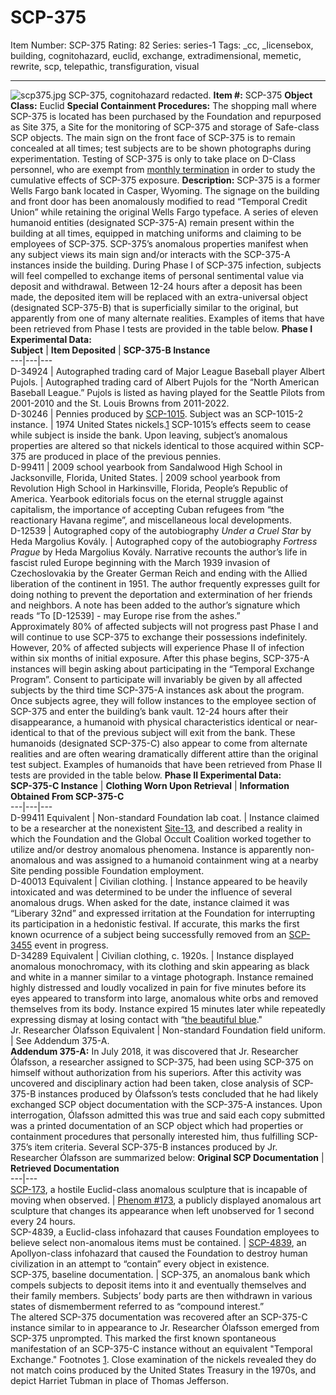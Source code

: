 # SCP-375
Item Number: SCP-375
Rating: 82
Series: series-1
Tags: _cc, _licensebox, building, cognitohazard, euclid, exchange, extradimensional, memetic, rewrite, scp, telepathic, transfiguration, visual

---

![scp375.jpg](https://scp-wiki.wdfiles.com/local--files/scp-375/scp375.jpg)
SCP-375, cognitohazard redacted.
**Item #:** SCP-375
**Object Class:** Euclid
**Special Containment Procedures:** The shopping mall where SCP-375 is located has been purchased by the Foundation and repurposed as Site 375, a Site for the monitoring of SCP-375 and storage of Safe-class SCP objects. The main sign on the front face of SCP-375 is to remain concealed at all times; test subjects are to be shown photographs during experimentation. Testing of SCP-375 is only to take place on D-Class personnel, who are exempt from [monthly termination](/scp-5865) in order to study the cumulative effects of SCP-375 exposure.
**Description:** SCP-375 is a former Wells Fargo bank located in Casper, Wyoming. The signage on the building and front door has been anomalously modified to read “Temporal Credit Union” while retaining the original Wells Fargo typeface. A series of eleven humanoid entities (designated SCP-375-A) remain present within the building at all times, equipped in matching uniforms and claiming to be employees of SCP-375.
SCP-375’s anomalous properties manifest when any subject views its main sign and/or interacts with the SCP-375-A instances inside the building. During Phase I of SCP-375 infection, subjects will feel compelled to exchange items of personal sentimental value via deposit and withdrawal. Between 12-24 hours after a deposit has been made, the deposited item will be replaced with an extra-universal object (designated SCP-375-B) that is superficially similar to the original, but apparently from one of many alternate realities. Examples of items that have been retrieved from Phase I tests are provided in the table below.
**Phase I Experimental Data:**  
**Subject** | **Item Deposited** | **SCP-375-B Instance**  
---|---|---  
D-34924 | Autographed trading card of Major League Baseball player Albert Pujols. | Autographed trading card of Albert Pujols for the “North American Baseball League.” Pujols is listed as having played for the Seattle Pilots from 2001-2010 and the St. Louis Browns from 2011-2022.  
D-30246 | Pennies produced by [SCP-1015](/scp-1015). Subject was an SCP-1015-2 instance. | 1974 United States nickels.[1](javascript:;) SCP-1015’s effects seem to cease while subject is inside the bank. Upon leaving, subject’s anomalous properties are altered so that nickels identical to those acquired within SCP-375 are produced in place of the previous pennies.  
D-99411 | 2009 school yearbook from Sandalwood High School in Jacksonville, Florida, United States. | 2009 school yearbook from Revolution High School in Harkinsville, Florida, People’s Republic of America. Yearbook editorials focus on the eternal struggle against capitalism, the importance of accepting Cuban refugees from “the reactionary Havana regime”, and miscellaneous local developments.  
D-12539 | Autographed copy of the autobiography _Under a Cruel Star_ by Heda Margolius Kovály. | Autographed copy of the autobiography _Fortress Prague_ by Heda Margolius Kovály. Narrative recounts the author’s life in fascist ruled Europe beginning with the March 1939 invasion of Czechoslovakia by the Greater German Reich and ending with the Allied liberation of the continent in 1951. The author frequently expresses guilt for doing nothing to prevent the deportation and extermination of her friends and neighbors. A note has been added to the author’s signature which reads “To [D-12539] - may Europe rise from the ashes.”  
Approximately 80% of affected subjects will not progress past Phase I and will continue to use SCP-375 to exchange their possessions indefinitely. However, 20% of affected subjects will experience Phase II of infection within six months of initial exposure. After this phase begins, SCP-375-A instances will begin asking about participating in the “Temporal Exchange Program”. Consent to participate will invariably be given by all affected subjects by the third time SCP-375-A instances ask about the program. Once subjects agree, they will follow instances to the employee section of SCP-375 and enter the building’s bank vault.
12-24 hours after their disappearance, a humanoid with physical characteristics identical or near-identical to that of the previous subject will exit from the bank. These humanoids (designated SCP-375-C) also appear to come from alternate realities and are often wearing dramatically different attire than the original test subject. Examples of humanoids that have been retrieved from Phase II tests are provided in the table below.
**Phase II Experimental Data:**  
**SCP-375-C Instance** | **Clothing Worn Upon Retrieval** | **Information Obtained From SCP-375-C**  
---|---|---  
D-99411 Equivalent | Non-standard Foundation lab coat. | Instance claimed to be a researcher at the nonexistent [Site-13](/scp-1730), and described a reality in which the Foundation and the Global Occult Coalition worked together to utilize and/or destroy anomalous phenomena. Instance is apparently non-anomalous and was assigned to a humanoid containment wing at a nearby Site pending possible Foundation employment.  
D-40013 Equivalent | Civilian clothing. | Instance appeared to be heavily intoxicated and was determined to be under the influence of several anomalous drugs. When asked for the date, instance claimed it was “Liberary 32nd” and expressed irritation at the Foundation for interrupting its participation in a hedonistic festival. If accurate, this marks the first known ocurrence of a subject being successfully removed from an [SCP-3455](/scp-3455) event in progress.  
D-34289 Equivalent | Civilian clothing, c. 1920s. | Instance displayed anomalous monochromacy, with its clothing and skin appearing as black and white in a manner similar to a vintage photograph. Instance remained highly distressed and loudly vocalized in pain for five minutes before its eyes appeared to transform into large, anomalous white orbs and removed themselves from its body. Instance expired 15 minutes later while repeatedly expressing dismay at losing contact with “[the beautiful blue](/scp-3605)."  
Jr. Researcher Ólafsson Equivalent | Non-standard Foundation field uniform. | See Addendum 375-A.  
**Addendum 375-A:** In July 2018, it was discovered that Jr. Researcher Ólafsson, a researcher assigned to SCP-375, had been using SCP-375 on himself without authorization from his superiors. After this activity was uncovered and disciplinary action had been taken, close analysis of SCP-375-B instances produced by Ólafsson’s tests concluded that he had likely exchanged SCP object documentation with the SCP-375-A instances. Upon interrogation, Ólafsson admitted this was true and said each copy submitted was a printed documentation of an SCP object which had properties or containment procedures that personally interested him, thus fulfilling SCP-375’s item criteria. Several SCP-375-B instances produced by Jr. Researcher Ólafsson are summarized below:
**Original SCP Documentation** | **Retrieved Documentation**  
---|---  
[SCP-173](/scp-173), a hostile Euclid-class anomalous sculpture that is incapable of moving when observed. | [Phenom #173](http://scp-wiki.wikidot.com/scp-6001), a publicly displayed anomalous art sculpture that changes its appearance when left unobserved for 1 second every 24 hours.  
SCP-4839, a Euclid-class infohazard that causes Foundation employees to believe select non-anomalous items must be contained. | [SCP-4839](/scp-4839), an Apollyon-class infohazard that caused the Foundation to destroy human civilization in an attempt to “contain” every object in existence.  
SCP-375, baseline documentation. | SCP-375, an anomalous bank which compels subjects to deposit items into it and eventually themselves and their family members. Subjects’ body parts are then withdrawn in various states of dismemberment referred to as “compound interest.”  
The altered SCP-375 documentation was recovered after an SCP-375-C instance similar to in appearance to Jr. Researcher Ólafsson emerged from SCP-375 unprompted. This marked the first known spontaneous manifestation of an SCP-375-C instance without an equivalent "Temporal Exchange."
Footnotes
[1](javascript:;). Close examination of the nickels revealed they do not match coins produced by the United States Treasury in the 1970s, and depict Harriet Tubman in place of Thomas Jefferson.